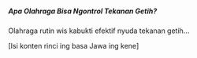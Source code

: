 ##### Apa Olahraga Bisa Ngontrol Tekanan Getih?

Olahraga rutin wis kabukti efektif nyuda tekanan getih...

[Isi konten rinci ing basa Jawa ing kene]
